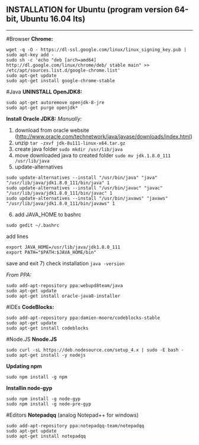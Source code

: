 **INSTALLATION for Ubuntu (program version 64-bit, Ubuntu 16.04 lts)**
----
----

#Browser
**Chrome:**

    wget -q -O - https://dl-ssl.google.com/linux/linux_signing_key.pub | sudo apt-key add - 
    sudo sh -c 'echo "deb [arch=amd64] http://dl.google.com/linux/chrome/deb/ stable main" >> /etc/apt/sources.list.d/google-chrome.list'
    sudo apt-get update 
    sudo apt-get install google-chrome-stable

#Java
**UNINSTALL OpenJDK8:**

    sudo apt-get autoremove openjdk-8-jre
    sudo apt-get purge openjdk*

**Install Oracle JDK8:**
 *Manually:*
  1) download from oracle website (http://www.oracle.com/technetwork/java/javase/downloads/index.html)
  2) unzip `tar -zxvf jdk-8u111-linux-x64.tar.gz`
  3) create java folder `sudo mkdir /usr/lib/java`
  4) move downloaded java to created folder `sudo mv jdk.1.8.0_111 /usr/lib/java`
  5) update-alternatives

    sudo update-alternatives --install "/usr/bin/java" "java" "/usr/lib/java/jdk1.8.0_111/bin/java" 1
    sudo update-alternatives --install "/usr/bin/javac" "javac" "/usr/lib/java/jdk1.8.0_111/bin/javac" 1
    sudo update-alternatives --install "/usr/bin/javaws" "javaws" "/usr/lib/java/jdk1.8.0_111/bin/javaws" 1

  6) add JAVA_HOME to bashrc

    sudo gedit ~/.bashrc

  add lines
	

    export JAVA_HOME=/usr/lib/java/jdk1.8.0_111
	export PATH="$PATH:$JAVA_HOME/bin"
  save and exit
  7) check installation `java -version`

 
 *From PPA:*
  

    sudo add-apt-repository ppa:webupd8team/java
    sudo apt-get update
    sudo apt-get install oracle-java8-installer

#IDEs
**CodeBlocks:**

    sudo add-apt-repository ppa:damien-moore/codeblocks-stable
    sudo apt-get update
    sudo apt-get install codeblocks

#Node.JS
**Nnode.JS**

    sudo curl -sL https://deb.nodesource.com/setup_4.x | sudo -E bash -
    sudo apt-get install -y nodejs

 **Updating npm** 

    sudo npm install -g npm

 **Installin node-gyp**

    sudo npm install -g node-gyp
    sudo npm install -g node-pre-gyp

#Editors
**Notepadqq** (analog Notepad++ for windows)

    sudo add-apt-repository ppa:notepadqq-team/notepadqq
    sudo apt-get update
    sudo apt-get install notepadqq



